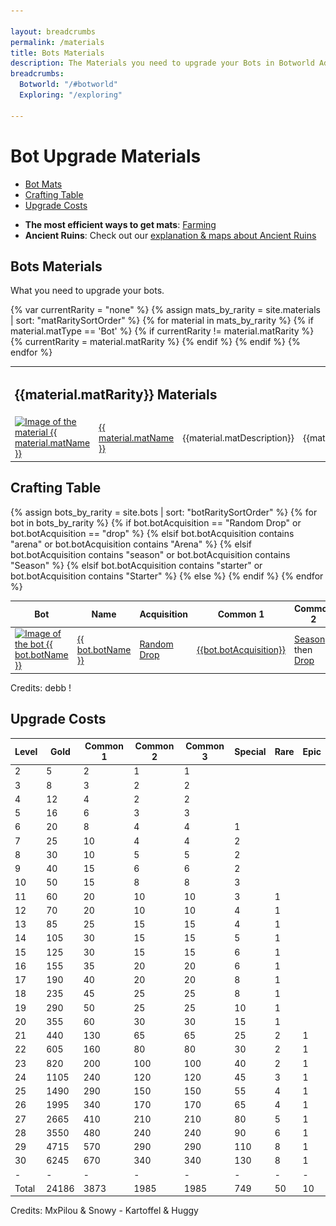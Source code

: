 ```yaml
---

layout: breadcrumbs
permalink: /materials
title: Bots Materials
description: The Materials you need to upgrade your Bots in Botworld Adventure - Everything there is to know about it on the Botworld Community Wiki!
breadcrumbs:
  Botworld: "/#botworld"
  Exploring: "/exploring"
  
---
```



# Bot Upgrade Materials



<div markdown="1" class=" ghcms ghcms-intro">
</div>


<ul class="page-toc toc-block-list links">
  <li class="toc-block-entry" ><a href="#bots" title="Every Bots Material info">Bot Mats</a></li>
  <li class="toc-block-entry" ><a href="#crafting" title="Required Mats for every Bot ">Crafting Table</a></li>
  <li class="toc-block-entry" ><a href="#costs" title="Upgrade Costs by level">Upgrade Costs</a></li>
</ul>


- **The most efficient ways to get mats**: [Farming](/farming)
- **Ancient Ruins**: Check out our [explanation & maps about Ancient Ruins](/loot#ancient-ruins) 


<span id="bots"></span>

## Bots Materials


<div markdown="1" class=" ghcms ghcms-bots">

What you need to upgrade your bots.

</div>

<table class="collection-list no-inline">
<!--  Commenting out thead since its not needed. If required again, just remove the comment tags before and after <thead></thead>  -->
  <!--   <thead>
    <tr>
      <th>Material</th>
      <th>Name</th>
      <th>Description</th>
      <th>Overview</th>
    </tr>
  </thead> -->
  <tbody>
    {% var currentRarity = "none" %}
    {% assign mats_by_rarity = site.materials | sort: "matRaritySortOrder" %}
    {% for material in mats_by_rarity %}
        {% if material.matType == 'Bot' %}
          {% if currentRarity != material.matRarity %}
            <tr><td colspan="4" id="{{material.matRarity}}-materials"><h2>{{material.matRarity}} Materials</h2></td></tr>
            {% currentRarity = material.matRarity %}
          {% endif %}
          <tr class="collection-list-entry rarity_{{material.matRarity}}">
              <td class="table-pic">
             <a href="{{ site.baseurl }}{{ material.url }}" title="Everything about the material {{ material.matName }}"> 
                <img loading="lazy"   src="/assets/img/materials/{{ material.matName | slugify }}.png" alt="Image of the material {{ material.matName }}"> 
             </a>
              </td>
              <td>
                  <a href="{{ site.baseurl }}{{ material.url }}" title="Everything about the material {{ material.matName }}"> {{ material.matName }} </a>
              </td>
                    <td class="overview">{{material.matDescription}}</td>
              <td class="overview">{{material.matOverview}}</td>
            </tr>
        {% endif %}
    {% endfor %}
  </tbody>
</table>



<span id="crafting"></span>

## Crafting Table

<table class="collection-list no-inline">
  <thead>
    <tr>
      <th>Bot</th>
      <th>Name</th>
      <th>Acquisition</th>
      <th>Common 1</th>
      <th>Common 2</th>
      <th>Common 3</th>
      <th>Special</th>
      <th>Rare</th>
      <th>Essence</th>
    </tr>
  </thead>
  <tbody>
    {% assign bots_by_rarity = site.bots | sort: "botRaritySortOrder" %}
    {% for bot in bots_by_rarity %}
      <tr class="collection-list-entry rarity_{{bot.botRarity}}">
          <td class="table-pic">
       <a href="{{ site.baseurl }}{{ bot.url }}" title="Everything about the bot {{ bot.botName }}"> 
        <img loading="lazy"   src="/assets/img/bots{{ bot.url }}.png" alt="Image of the bot {{ bot.botName }}"> 
       </a>
          </td>
          <td>
            <a href="{{ site.baseurl }}{{ bot.url }}" title="Everything about the bot {{ bot.botName }}"> {{ bot.botName }} </a>
          </td>
            {% if bot.botAcquisition == "Random Drop" or bot.botAcquisition == "drop" %}
                <td><a href="/loot#botframes" title="How to find random Botframes">Random Drop</a></td>
            {% elsif bot.botAcquisition contains "arena" or bot.botAcquisition contains "Arena" %}
                <td><a href="/arena#rewards" title="See the rewards you can get from the arena">{{bot.botAcquisition}}</a></td>
            {% elsif bot.botAcquisition contains "season" or bot.botAcquisition contains "Season" %}
                <td><a href="/seasons" title="Read everything about season rewards">Season</a> then <a href="/loot#botframes" title="How to find random Botframes">Drop</a></td>
            {% elsif bot.botAcquisition contains "starter" or bot.botAcquisition contains "Starter" %}
                <td><a href="/starter-bots" title="The 3 starter bots in Botworld Adventure">Starter Bot</a> then <a href="/loot#botframes" title="How to find random Botframes">Drop</a></td>
            {% else %}
                <td>{{bot.botAcquisition}}</td>
            {% endif %}
            <td class="rarity_Common">
              <a href="/{{bot.commonMat1 | slugify}}" title="{{bot.commonMat1}}">
                <img loading="lazy"   src="/assets/img/materials/{{bot.commonMat1 | slugify}}.png" alt="{{bot.commonMat1}}" >
              </a>
            </td>
            <td class="rarity_Common">
              <a href="/{{bot.commonMat2 | slugify}}" title="{{bot.commonMat2}}">
                <img loading="lazy"   src="/assets/img/materials/{{bot.commonMat2 | slugify}}.png" alt="{{bot.commonMat2}}" >
              </a>
            </td>
            <td class="rarity_Common">
              <a href="/{{bot.commonMat3 | slugify}}" title="{{bot.commonMat3}}">
                <img loading="lazy"   src="/assets/img/materials/{{bot.commonMat3 | slugify}}.png" alt="{{bot.commonMat3}}" >
              </a>
            </td>
            <td class="rarity_Special">
              <a href="/{{bot.specialMat | slugify}}" title="{{bot.specialMat}}">
                <img loading="lazy"   src="/assets/img/materials/{{bot.specialMat | slugify}}.png" alt="{{bot.specialMat}}" >
              </a>
            </td>
            <td class="rarity_Rare">
              <a href="/{{bot.rareMat | slugify}}" title="{{bot.rareMat}}">
                <img loading="lazy"   src="/assets/img/materials/{{bot.rareMat | slugify}}.png" alt="{{bot.rareMat}}" >
              </a>
            </td>
            <td class="rarity_Epic">
              <a href="/essence" title="Default Essence page">
                <img loading="lazy"   src="/assets/img/materials/essence.png" alt="Default Essence pic" >
              </a>
            </td>
        </tr>
    {% endfor %}
  </tbody>
</table>

Credits: debb !


<span id="costs"></span>

## Upgrade Costs

| Level  |  Gold | Common 1 | Common 2 | Common 3 | Special | Rare | Epic |
| ------ | ----- | -------- | -------- | -------- | ------- | ---- | ---- |
| 2      | 5     | 2        | 1        | 1        |         |      |      |
| 3      | 8     | 3        | 2        | 2        |         |      |      |
| 4      | 12    | 4        | 2        | 2        |         |      |      |
| 5      | 16    | 6        | 3        | 3        |         |      |      |
| 6      | 20    | 8        | 4        | 4        |  1      |      |      |
| 7      | 25    | 10        | 4        | 4        |  2      |      |      |
| 8      | 30    | 10        | 5        | 5        |  2      |      |      |
| 9      | 40    | 15        | 6        | 6        |  2      |      |      |
| 10     | 50    | 15        | 8        | 8        |  3      |      |      |
| 11     | 60    | 20       | 10       | 10       |  3      | 1    |      |
| 12     | 70    | 20       | 10       | 10       |  4      | 1    |      |
| 13     | 85    | 25       | 15       | 15       |  4      | 1    |      |
| 14     | 105   | 30       | 15       | 15       |  5      | 1    |      |
| 15     | 125   | 30       | 15       | 15       |  6      | 1    |      |
| 16     | 155   | 35       | 20       | 20       |  6      | 1    |      |
| 17     | 190   | 40       | 20       | 20       |  8      | 1    |      |
| 18     | 235   | 45       | 25       | 25       |  8      | 1    |      |
| 19     | 290   | 50       | 25       | 25       |  10     | 1    |      |
| 20     | 355   | 60       | 30       | 30       |  15     | 1    |      |
| 21     | 440   | 130       | 65       | 65       |  25     | 2    | 1    |
| 22     | 605   | 160       | 80       | 80       |  30     | 2    | 1    |
| 23     | 820   | 200       | 100     | 100     |  40     | 2    | 1    |
| 24     | 1105 | 240       | 120     | 120     |  45     | 3    | 1    |
| 25     | 1490 | 290       | 150     | 150     |  55     | 4    | 1    |
| 26     | 1995 | 340       | 170     | 170     |  65     | 4     | 1   |
27       | 2665 | 410       | 210     | 210     | 80      | 5     | 1   |
28       | 3550 | 480       | 240     | 240     | 90      | 6     | 1   |
29       | 4715 | 570       | 290     | 290     | 110    | 8     | 1   |
30       | 6245 | 670       | 340     | 340     | 130    | 8     | 1   |
| -      | -     | -        | -        | -        | -       | -    | -    |
| Total  | 24186 | 3873     | 1985     | 1985     |  749    | 50   | 10    |

Credits: MxPilou & Snowy - Kartoffel & Huggy




